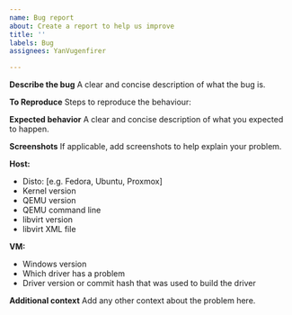 ```yaml
---
name: Bug report
about: Create a report to help us improve
title: ''
labels: Bug
assignees: YanVugenfirer

---
```


**Describe the bug**
A clear and concise description of what the bug is.

**To Reproduce**
Steps to reproduce the behaviour:

**Expected behavior**
A clear and concise description of what you expected to happen.

**Screenshots**
If applicable, add screenshots to help explain your problem.

**Host:**
 - Disto: [e.g. Fedora, Ubuntu, Proxmox]
 - Kernel version
 - QEMU version
 - QEMU command line 
 - libvirt version
 - libvirt XML file

**VM:**
 - Windows version
 - Which driver has a problem
 - Driver version or commit hash that was used to build the driver


**Additional context**
Add any other context about the problem here.
